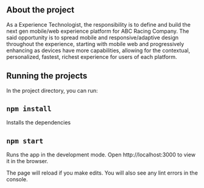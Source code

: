 ## About the project

As a Experience Technologist, the responsibility is to define and build the next gen mobile/web experience platform for ABC Racing Company. The said opportunity is to spread mobile and responsive/adaptive design throughout the experience, starting with mobile web and progressively enhancing as devices have more capabilities, allowing for the contextual, personalized, fastest, richest experience for users of each platform.

## Running the projects

In the project directory, you can run:

## `npm install`

Installs the dependencies

## `npm start`

Runs the app in the development mode.
Open http://localhost:3000 to view it in the browser.

The page will reload if you make edits.
You will also see any lint errors in the console.


